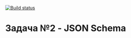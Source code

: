 [![Build status](https://ci.appveyor.com/api/projects/status/p3uyy0yyd1uiumnx?svg=true)](https://ci.appveyor.com/project/QALevina/avto2-2)
# Задача №2 - JSON Schema
